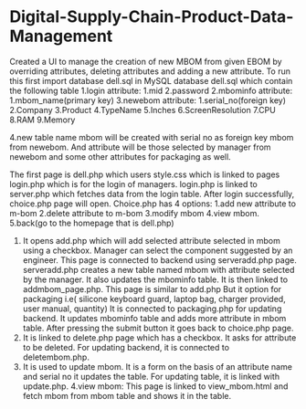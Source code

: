 # Digital-Supply-Chain-Product-Data-Management
Created a UI to manage the creation of new MBOM from given EBOM by overriding attributes, deleting attributes and adding a new attribute.
To run this first import database dell.sql in MySQL
database dell.sql which contain the following table 
1.login
      attribute:
          1.mid
          2.password
2.mbominfo
      attribute:
          1.mbom_name(primary key)
3.newebom
     attribute:
          1.serial_no(foreign key)
          2.Company 
          3.Product 
          4.TypeName 
          5.Inches 
          6.ScreenResolution 
          7.CPU
          8.RAM
          9.Memory
 
4.new table name mbom will be created with serial no as foreign key mbom from newebom. And attribute will be those selected by manager from newebom and some other attributes for packaging as well.
    
          
The first page is dell.php which users style.css which is linked to pages login.php which is for the login of managers. login.php is linked to server.php which fetches data from the login table. After login successfully, choice.php page will open. 
Choice.php has 4 options:
      1.add new attribute to m-bom
      2.delete attribute to m-bom
      3.modify mbom
      4.view mbom.
      5.back(go to the homepage that is dell.php)
1. It opens add.php which will add selected attribute selected in mbom using a checkbox. Manager can select the component suggested by an engineer. This page is connected to backend using serveradd.php page. serveradd.php creates a new table named mbom with attribute selected by the manager. It also updates the mbominfo table. It is then linked to addmbom_page.php. This page is similar to add.php But it option for packaging i.e(  silicone keyboard guard,  laptop bag, charger provided,   user manual, quantity) It is connected to packaging.php for updating backend. It updates mbominfo table and adds more attribute in mbom table. After pressing the submit button it goes back to  choice.php page.
2. It is linked to delete.php page which has a checkbox. It asks for attribute to be deleted. For updating backend, it is connected to deletembom.php.
3. It is used to update mbom. It is a form on the basis of an attribute name and serial no it updates the table. For updating table, it is linked with update.php.
4.view mbom: This page is linked to view_mbom.html and fetch mbom from mbom table and shows it in the table.
